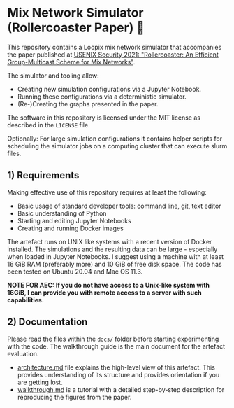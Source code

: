 # Mix Network Simulator (Rollercoaster Paper) 🎢

This repository contains a Loopix mix network simulator that accompanies the paper published at [USENIX Security 2021: "Rollercoaster: An Efficient Group-Multicast Scheme for Mix Networks"](https://www.usenix.org/system/files/sec21-hugenroth.pdf).

The simulator and tooling allow:
 - Creating new simulation configurations via a Jupyter Notebook.
 - Running these configurations via a deterministic simulator.
 - (Re-)Creating the graphs presented in the paper.

The software in this repository is licensed under the MIT license as described in the `LICENSE` file.

Optionally: For large simulation configurations it contains helper scripts for scheduling the simulator jobs on a computing cluster that can execute slurm files.


## 1) Requirements

Making effective use of this repository requires at least the following:
 - Basic usage of standard developer tools: command line, git, text editor
 - Basic understanding of Python
 - Starting and editing Jupyter Notebooks
 - Creating and running Docker images

The artefact runs on UNIX like systems with a recent version of Docker installed.
The simulations and the resulting data can be large - especially when loaded in Jupyter Notebooks.
I suggest using a machine with at least 16 GiB RAM (preferably more) and 10 GiB of free disk space.
The code has been tested on Ubuntu 20.04 and Mac OS 11.3.

**NOTE FOR AEC: If you do not have access to a Unix-like system with 16GiB, I can provide you with remote access to a server with such capabilities.**


## 2) Documentation

Please read the files within the `docs/` folder before starting experimenting with the code. The walkthrough guide is the main document for the artefact evaluation.

 - [architecture.md](docs/architecture.md) file explains the high-level view of this artefact. This provides understanding of its structure and provides orientation if you are getting lost.
 - [walkthrough.md](docs/walkthrough.md) is a tutorial with a detailed step-by-step description for reproducing the figures from the paper.
